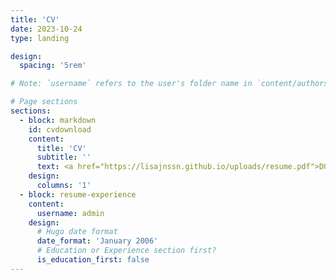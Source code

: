 ```yaml
---
title: 'CV'
date: 2023-10-24
type: landing

design:
  spacing: '5rem'

# Note: `username` refers to the user's folder name in `content/authors/`

# Page sections
sections:
  - block: markdown
    id: cvdownload
    content:
      title: 'CV'
      subtitle: ''
      text: <a href="https://lisajnssn.github.io/uploads/resume.pdf">DOWNLOAD MY FULL CV HERE</a>.
    design:
      columns: '1'
  - block: resume-experience
    content:
      username: admin
    design:
      # Hugo date format
      date_format: 'January 2006'
      # Education or Experience section first?
      is_education_first: false
---
```

